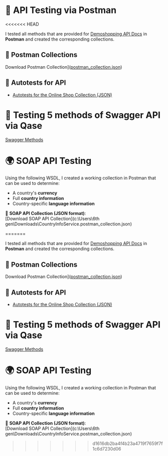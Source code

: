 # 🛒 API Testing via Postman
<<<<<<< HEAD

 I tested all methods that are provided for [Demoshopping API Docs](https://qa.demoshopping.ru/api-docs/) in **Postman** and created the corresponding collections.

## 📂 Postman Collections
Download Postman Collection]([postman_collection.json](vscode-local:/c%3A/Users/6th%20gen/Downloads/DemoShopping.postman_collection.json))


## 🚀 Autotests for API
- [Autotests for the Online Shop Collection (JSON)](DemoShopping.postman_test_run.json) 

# 🔎 Testing 5 methods of Swagger API via Qase
[Swagger Methods](https://drive.google.com/file/d/1OaLkCKH9CHSlmWfYk9ey0CrK-G0ks1d-/view?usp=sharing) 


# 🌍 SOAP API Testing 
Using the following WSDL, I created a working collection in Postman that can be used to determine:
- A country's **currency**
- Full **country information**
- Country-specific **language information**

🔹 **SOAP API Collection (JSON format)**:  
[Download SOAP API Collection](c:\Users\6th gen\Downloads\CountryInfoService.postman_collection.json)



=======

 I tested all methods that are provided for [Demoshopping API Docs](https://qa.demoshopping.ru/api-docs/) in **Postman** and created the corresponding collections.

## 📂 Postman Collections
Download Postman Collection]([postman_collection.json](vscode-local:/c%3A/Users/6th%20gen/Downloads/DemoShopping.postman_collection.json))


## 🚀 Autotests for API
- [Autotests for the Online Shop Collection (JSON)](DemoShopping.postman_test_run.json) 

# 🔎 Testing 5 methods of Swagger API via Qase
[Swagger Methods](https://drive.google.com/file/d/1OaLkCKH9CHSlmWfYk9ey0CrK-G0ks1d-/view?usp=sharing) 


# 🌍 SOAP API Testing 
Using the following WSDL, I created a working collection in Postman that can be used to determine:
- A country's **currency**
- Full **country information**
- Country-specific **language information**

🔹 **SOAP API Collection (JSON format)**:  
[Download SOAP API Collection](c:\Users\6th gen\Downloads\CountryInfoService.postman_collection.json)
>>>>>>> d1616db2ba4f4b23a4719f7659f7f1c6d7230d06
